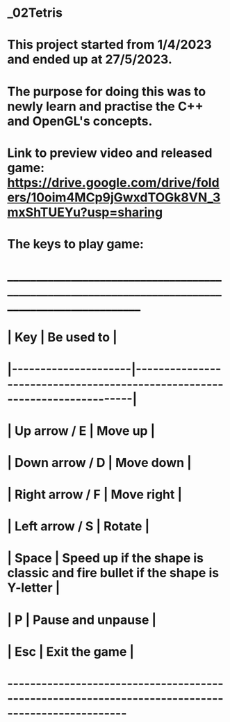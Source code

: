 # _02Tetris
# This project started from 1/4/2023 and ended up at 27/5/2023.
# The purpose for doing this was to newly learn and practise the C++ and OpenGL's concepts.
# Link to preview video and released game: https://drive.google.com/drive/folders/10oim4MCp9jGwxdTOGk8VN_3mxShTUEYu?usp=sharing
# The keys to play game:
#  _________________________________________________________________________________________________
# |			Key			|							Be used to										|
# |---------------------|---------------------------------------------------------------------------|
# | Up arrow	/ E		| Move up																	|
# | Down arrow  / D		| Move down																	|
# | Right arrow / F		| Move right																|
# | Left arrow  / S		| Rotate																	|
# | Space				| Speed up if the shape is classic and fire bullet if the shape is Y-letter	|
# | P					| Pause and unpause															|
# | Esc					| Exit the game																|
#  -------------------------------------------------------------------------------------------------